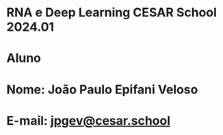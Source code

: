 # RNA e Deep Learning CESAR School 2024.01

# Aluno
# Nome: João Paulo Epifani Veloso
# E-mail: jpgev@cesar.school
